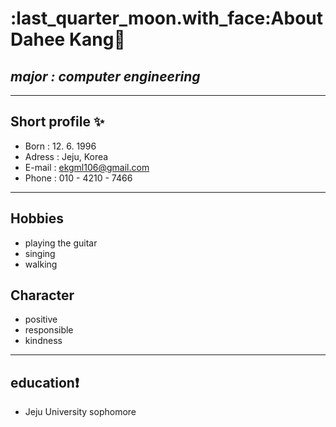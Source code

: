 ﻿# :last_quarter_moon.with_face:**About Dahee Kang**:first_quarter_moon_with_face:

## *major : computer engineering*

---
## Short profile :sparkles:


- Born : 12. 6. 1996
- Adress : Jeju, Korea
- E-mail : ekgml106@gmail.com
- Phone : 010 - 4210 - 7466


---

## Hobbies

- playing the guitar
- singing
- walking  


## Character
- positive
- responsible
- kindness


---

## education:exclamation:

- Jeju University sophomore


